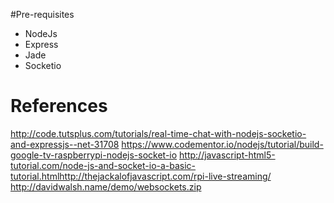#Pre-requisites

- NodeJs
- Express 
- Jade
- Socketio

# References
http://code.tutsplus.com/tutorials/real-time-chat-with-nodejs-socketio-and-expressjs--net-31708
https://www.codementor.io/nodejs/tutorial/build-google-tv-raspberrypi-nodejs-socket-io
http://javascript-html5-tutorial.com/node-js-and-socket-io-a-basic-tutorial.htmlhttp://thejackalofjavascript.com/rpi-live-streaming/
http://davidwalsh.name/demo/websockets.zip


